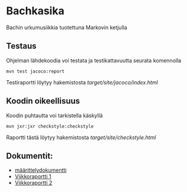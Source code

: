 # Bachkasika
Bachin urkumusiikkia tuotettuna Markovin ketjulla

## Testaus
Ohjelman lähdekoodia voi testata ja testikattavuutta seurata komennolla
```
mvn test jacoco:report
```
Testiraportti löytyy hakemistosta _target/site/jacoco/index.html_

## Koodin oikeellisuus
Koodin puhtautta voi tarkistella käskyllä
```
mvn jxr:jxr checkstyle:checkstyle
```
Raportti tästä löytyy hakemistosta _target/site/checkstyle.html_


## Dokumentit:
* [määrittelydokumentti](https://github.com/acidmole/Bachkasika/blob/master/dokumentit/maarittelydokumentti.md)
* [Viikkoraportti 1](https://github.com/acidmole/Bachkasika/blob/master/dokumentit/Viikkoraportti1.md)
* [Viikkoraportti 2](https://github.com/acidmole/Bachkasika/blob/master/dokumentit/Viikkoraportti2.md)


